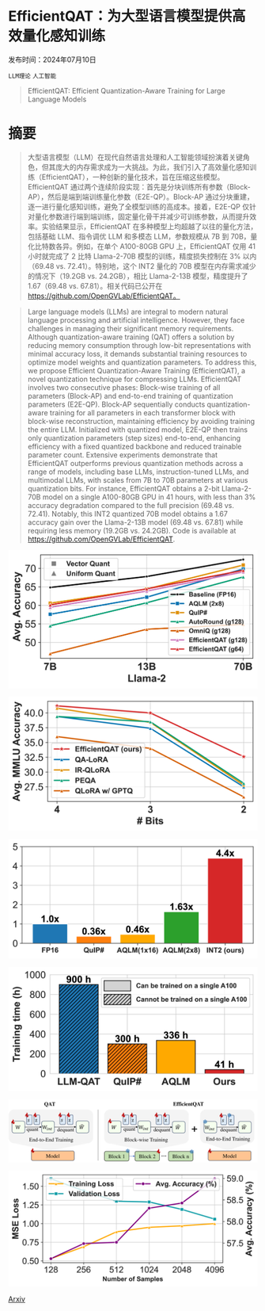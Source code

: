 # EfficientQAT：为大型语言模型提供高效量化感知训练

发布时间：2024年07月10日

`LLM理论` `人工智能`

> EfficientQAT: Efficient Quantization-Aware Training for Large Language Models

# 摘要

> 大型语言模型（LLM）在现代自然语言处理和人工智能领域扮演着关键角色，但其庞大的内存需求成为一大挑战。为此，我们引入了高效量化感知训练（EfficientQAT），一种创新的量化技术，旨在压缩这些模型。EfficientQAT 通过两个连续阶段实现：首先是分块训练所有参数（Block-AP），然后是端到端训练量化参数（E2E-QP）。Block-AP 通过分块重建，逐一进行量化感知训练，避免了全模型训练的高成本。接着，E2E-QP 仅针对量化参数进行端到端训练，固定量化骨干并减少可训练参数，从而提升效率。实验结果显示，EfficientQAT 在多种模型上均超越了以往的量化方法，包括基础 LLM、指令调优 LLM 和多模态 LLM，参数规模从 7B 到 70B，量化比特数各异。例如，在单个 A100-80GB GPU 上，EfficientQAT 仅用 41 小时就完成了 2 比特 Llama-2-70B 模型的训练，精度损失控制在 3% 以内（69.48 vs. 72.41）。特别地，这个 INT2 量化的 70B 模型在内存需求减少的情况下（19.2GB vs. 24.2GB），相比 Llama-2-13B 模型，精度提升了 1.67（69.48 vs. 67.81）。相关代码已公开在 https://github.com/OpenGVLab/EfficientQAT。

> Large language models (LLMs) are integral to modern natural language processing and artificial intelligence. However, they face challenges in managing their significant memory requirements. Although quantization-aware training (QAT) offers a solution by reducing memory consumption through low-bit representations with minimal accuracy loss, it demands substantial training resources to optimize model weights and quantization parameters. To address this, we propose Efficient Quantization-Aware Training (EfficientQAT), a novel quantization technique for compressing LLMs. EfficientQAT involves two consecutive phases: Block-wise training of all parameters (Block-AP) and end-to-end training of quantization parameters (E2E-QP). Block-AP sequentially conducts quantization-aware training for all parameters in each transformer block with block-wise reconstruction, maintaining efficiency by avoiding training the entire LLM. Initialized with quantized model, E2E-QP then trains only quantization parameters (step sizes) end-to-end, enhancing efficiency with a fixed quantized backbone and reduced trainable parameter count. Extensive experiments demonstrate that EfficientQAT outperforms previous quantization methods across a range of models, including base LLMs, instruction-tuned LLMs, and multimodal LLMs, with scales from 7B to 70B parameters at various quantization bits. For instance, EfficientQAT obtains a 2-bit Llama-2-70B model on a single A100-80GB GPU in 41 hours, with less than 3\% accuracy degradation compared to the full precision (69.48 vs. 72.41). Notably, this INT2 quantized 70B model obtains a 1.67 accuracy gain over the Llama-2-13B model (69.48 vs. 67.81) while requiring less memory (19.2GB vs. 24.2GB). Code is available at https://github.com/OpenGVLab/EfficientQAT.

![EfficientQAT：为大型语言模型提供高效量化感知训练](../../../paper_images/2407.11062/x1.png)

![EfficientQAT：为大型语言模型提供高效量化感知训练](../../../paper_images/2407.11062/x2.png)

![EfficientQAT：为大型语言模型提供高效量化感知训练](../../../paper_images/2407.11062/x3.png)

![EfficientQAT：为大型语言模型提供高效量化感知训练](../../../paper_images/2407.11062/x4.png)

![EfficientQAT：为大型语言模型提供高效量化感知训练](../../../paper_images/2407.11062/x5.png)

![EfficientQAT：为大型语言模型提供高效量化感知训练](../../../paper_images/2407.11062/x6.png)

[Arxiv](https://arxiv.org/abs/2407.11062)